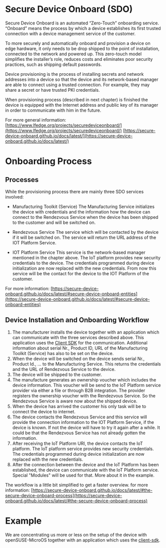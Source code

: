 # Secure Device Onboard (SDO)

Secure Device Onboard is an automated “Zero-Touch” onboarding service.
“Onboard” means the process by which a device establishes its first trusted connection with a device management service of the customer.

To more securely and automatically onboard and provision a device on edge hardware, it only needs to be drop shipped to the point of installation, connected to the network and powered up. This zero-touch model simplifies the installer’s role, reduces costs and eliminates poor security practices, such as shipping default passwords.

Device provisioning is the process of installing secrets and network addresses into a device so that the device and its network-based manager are able to connect using a trusted connection.  For example, they may share a secret or have trusted PKI credentials.

When provisioning process (described in next chapter) is finished the device is equipped with the Internet address and public key of its manager in order to communicate with him in the future.

For more general information:
[https://www.lfedge.org/projects/securedeviceonboard/](https://www.lfedge.org/projects/securedeviceonboard/)
[https://secure-device-onboard.github.io/docs/latest/](https://secure-device-onboard.github.io/docs/latest/)


# Onboarding Process

## Processes

While the provisioning process there are mainly three SDO services involved:

- Manufacturing Toolkit (Service)
  The Manufacturing Service initializes the device with credentials and the
  information how the device can connect to the Rendezvous Service when the
  device has been shipped to the customer and will be switched on.
  
- Rendezvous Service
  The service which will be contacted by the device if it will be switched on.
  The service will return the URL address of the IOT Platform Service.

- IOT Platform Service
  This service is the network-based manager mentioned in the chapter above.
  The IoT platform provides new security credentials to the device.
  The credentials programmed during device initialization are now replaced
  with the new credentials. From now this service will be the contact for the
  device to the IOT Platform of the customer.

For more information:
[https://secure-device-onboard.github.io/docs/latest/#secure-device-onboard-entities](https://secure-device-onboard.github.io/docs/latest/#secure-device-onboard-entities)

## Device Installation and Onboarding Workflow

1. The manufacturer installs the device together with an application which
   can communicate with the three services described above. This application
   uses the [Client SDK](https://secure-device-onboard.github.io/docs/latest/client-sdk/client-sdk-reference-guide/)
   for the communication.
   Additional information about serial Nr., Product ID, URL of the
   Manufacturing Toolkit (Service) has also to be set on the device.
2. When the device will be switched on the device sends serial Nr.,
   Product Id., ... to the Manufacturing Service.
   This returns the credentials and the URL of Rendezvous Service to the device.
3. The device will be shipped to the customer.
4. The manufacture generates an ownership voucher which includes the device
   information. This voucher will be send to the IoT Platform service provider
   via either a file or through B2B integration. The provider registers the
   ownership voucher with the Rendezvous Service. So the Rendezvous Service
   is aware now about the shipped device.
5. When the device has arrived the customer his only task will be to connect
   the device to internet.
6. The device contacts the Rendezvous Service and this service will provide the
   connection information to the IOT Platform Service, if the device is known.
   If not the device will have to try it again after a while. It could be that
   the Rendezvous Service has not already gotten the information.
7. After receiving the IoT Platform URI, the device contacts the IoT platform.
   The IoT platform service provides new security credentials. The credentials
   programmed during device initialization are now replaced with the new
   credentials.
8. After the connection between the device and the IoT Platform has been
   established, the device can communicate with the IoT Platform service.
   Special "Modules" will be used for that. More about it in the example.

The workflow is a little bit simplified to get a faster overview.
for more information:
[https://secure-device-onboard.github.io/docs/latest/#the-secure-device-onboard-process](https://secure-device-onboard.github.io/docs/latest/#the-secure-device-onboard-process)

   

# Example

We are concentrating us more or less on the setup of the device with
openSUSE-MicroOS together with an application which uses the
[client-sdk](https://github.com/secure-device-onboard/client-sdk).
